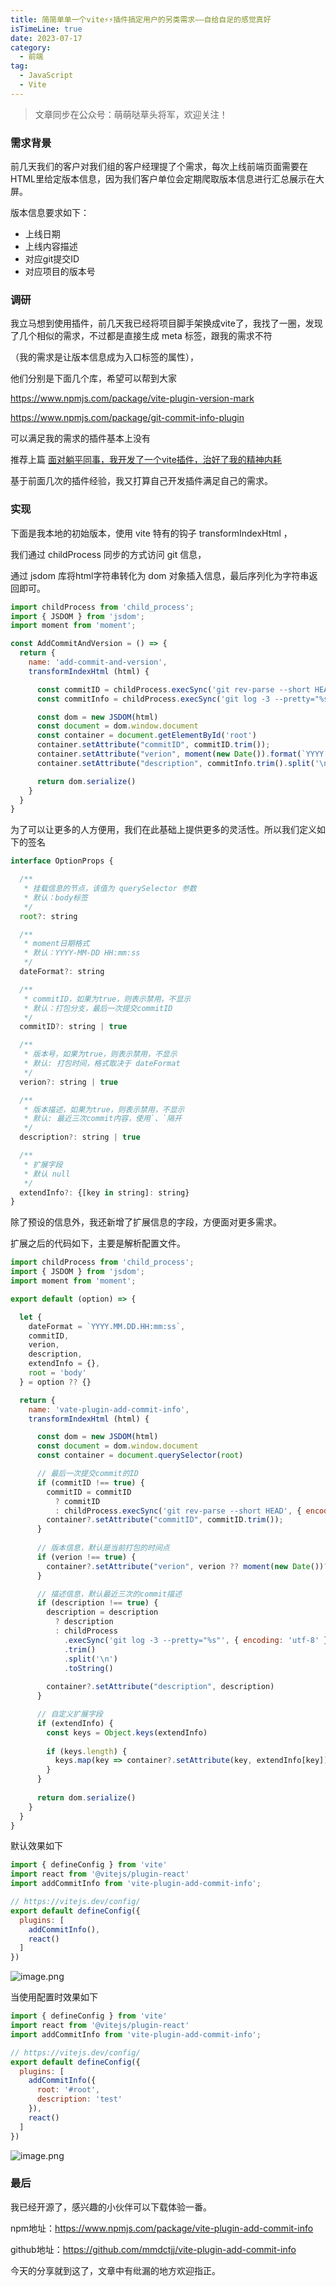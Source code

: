 ```yaml
---
title: 简简单单一个vite⚡⚡插件搞定用户的另类需求——自给自足的感觉真好
isTimeLine: true
date: 2023-07-17
category:
  - 前端
tag:
  - JavaScript
  - Vite
---
```

> 文章同步在公众号：萌萌哒草头将军，欢迎关注！
### 需求背景

前几天我们的客户对我们组的客户经理提了个需求，每次上线前端页面需要在HTML里给定版本信息，因为我们客户单位会定期爬取版本信息进行汇总展示在大屏。

版本信息要求如下：

- 上线日期
- 上线内容描述
- 对应git提交ID
- 对应项目的版本号

### 调研

我立马想到使用插件，前几天我已经将项目脚手架换成vite了，我找了一圈，发现了几个相似的需求，不过都是直接生成 meta 标签，跟我的需求不符

（我的需求是让版本信息成为入口标签的属性），

他们分别是下面几个库，希望可以帮到大家

https://www.npmjs.com/package/vite-plugin-version-mark

https://www.npmjs.com/package/git-commit-info-plugin

可以满足我的需求的插件基本上没有

推荐上篇 [面对躺平同事，我开发了一个vite插件，治好了我的精神内耗](https://juejin.cn/post/7253734111663079484?share_token=6ed05d2d-5782-4fda-a361-988951a9f377)

基于前面几次的插件经验，我又打算自己开发插件满足自己的需求。

### 实现
下面是我本地的初始版本，使用 vite 特有的钩子 transformIndexHtml ，

我们通过 childProcess 同步的方式访问 git 信息，

通过 jsdom 库将html字符串转化为 dom 对象插入信息，最后序列化为字符串返回即可。
```js
import childProcess from 'child_process';
import { JSDOM } from 'jsdom';
import moment from 'moment';

const AddCommitAndVersion = () => {
  return {
    name: 'add-commit-and-version',
    transformIndexHtml (html) {

      const commitID = childProcess.execSync('git rev-parse --short HEAD', { encoding: 'utf-8' })
      const commitInfo = childProcess.execSync('git log -3 --pretty="%s"', { encoding: 'utf-8' })

      const dom = new JSDOM(html)
      const document = dom.window.document
      const container = document.getElementById('root')
      container.setAttribute("commitID", commitID.trim());
      container.setAttribute("verion", moment(new Date()).format(`YYYY.MM.DD.HH:mm:ss`));
      container.setAttribute("description", commitInfo.trim().split('\n').toString());

      return dom.serialize()
    }
  }
}
```
为了可以让更多的人方便用，我们在此基础上提供更多的灵活性。所以我们定义如下的签名
```js
interface OptionProps {

  /**
   * 挂载信息的节点，该值为 querySelector 参数
   * 默认：body标签
   */
  root?: string

  /**
   * moment日期格式
   * 默认：YYYY-MM-DD HH:mm:ss
   */
  dateFormat?: string

  /**
   * commitID，如果为true，则表示禁用，不显示
   * 默认：打包分支，最后一次提交commitID
   */
  commitID?: string | true

  /**
   * 版本号，如果为true，则表示禁用，不显示
   * 默认: 打包时间，格式取决于 dateFormat
   */
  verion?: string | true

  /**
   * 版本描述，如果为true，则表示禁用，不显示
   * 默认: 最近三次commit内容，使用`、`隔开
   */
  description?: string | true

  /**
   * 扩展字段
   * 默认 null
   */
  extendInfo?: {[key in string]: string}
}
```
除了预设的信息外，我还新增了扩展信息的字段，方便面对更多需求。

扩展之后的代码如下，主要是解析配置文件。
```js
import childProcess from 'child_process';
import { JSDOM } from 'jsdom';
import moment from 'moment';

export default (option) => {

  let {
    dateFormat = `YYYY.MM.DD.HH:mm:ss`,
    commitID,
    verion,
    description,
    extendInfo = {},
    root = 'body'
  } = option ?? {}

  return {
    name: 'vate-plugin-add-commit-info',
    transformIndexHtml (html) {

      const dom = new JSDOM(html)
      const document = dom.window.document
      const container = document.querySelector(root)

      // 最后一次提交commit的ID
      if (commitID !== true) {
        commitID = commitID
          ? commitID
          : childProcess.execSync('git rev-parse --short HEAD', { encoding: 'utf-8' })
        container?.setAttribute("commitID", commitID.trim());
      }
      
      // 版本信息，默认是当前打包的时间点
      if (verion !== true) {
        container?.setAttribute("verion", verion ?? moment(new Date())?.format(dateFormat))
      }

      // 描述信息，默认最近三次的commit描述
      if (description !== true) {
        description = description
          ? description
          : childProcess
            .execSync('git log -3 --pretty="%s"', { encoding: 'utf-8' })
            .trim()
            .split('\n')
            .toString()
        
        container?.setAttribute("description", description)
      }

      // 自定义扩展字段
      if (extendInfo) {
        const keys = Object.keys(extendInfo)
        
        if (keys.length) {
          keys.map(key => container?.setAttribute(key, extendInfo[key]))
        }
      }
      
      return dom.serialize()
    }
  }
}
```
默认效果如下
```js
import { defineConfig } from 'vite'
import react from '@vitejs/plugin-react'
import addCommitInfo from 'vite-plugin-add-commit-info';

// https://vitejs.dev/config/
export default defineConfig({
  plugins: [
    addCommitInfo(),
    react()
  ]
})
```

![image.png](https://p3-juejin.byteimg.com/tos-cn-i-k3u1fbpfcp/00b83baec41b4e0cbc472916526a0a2d~tplv-k3u1fbpfcp-watermark.image?)

当使用配置时效果如下
```js
import { defineConfig } from 'vite'
import react from '@vitejs/plugin-react'
import addCommitInfo from 'vite-plugin-add-commit-info';

// https://vitejs.dev/config/
export default defineConfig({
  plugins: [
    addCommitInfo({
      root: '#root',
      description: 'test'
    }),
    react()
  ]
})

```
![image.png](https://p3-juejin.byteimg.com/tos-cn-i-k3u1fbpfcp/09795967d9c44b33ab34b71c7643768d~tplv-k3u1fbpfcp-watermark.image?)

### 最后

我已经开源了，感兴趣的小伙伴可以下载体验一番。

npm地址：https://www.npmjs.com/package/vite-plugin-add-commit-info

github地址：https://github.com/mmdctjj/vite-plugin-add-commit-info

今天的分享就到这了，文章中有纰漏的地方欢迎指正。